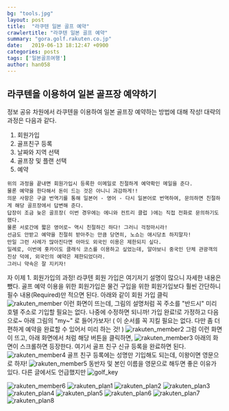 ```yaml
---
bg: "tools.jpg"
layout: post
title:  "라쿠텐 일본 골프 예약"
crawlertitle: "라쿠텐 일본 골프 예약"
summary: "gora.golf.rakuten.co.jp"
date:   2019-06-13 18:12:47 +0900
categories: posts
tags: ['일본골프여행']
author: han058
---
```

## 라쿠텐을 이용하여 일본 골프장 예약하기
정보 공유 차원에서 라쿠텐을 이용하여 일본 골프장 예약하는 방법에 대해 작성!
대략의 과정은 다음과 같다.
1. 회원가입
2. 골프친구 등록
3. 날짜와 지역 선택
4. 골프장 및 플랜 선택
5. 예약

```
위의 과정을 끝내면 회원가입시 등록한 이메일로 친절하게 예약확인 메일을 준다.
물론 예약을 한다해서 돈이 드는 것은 아니니 과감하게!!
의문 사항은 구글 번역기를 통해 일본어 - 영어 - 다시 일본어로 번역하여, 문의하면 친절하게 해당 골프장에서 답변해 준다.
답장이 조금 늦은 골프장( 이번 경우에는 에니와 컨트리 클럽 )에는 직접 전화로 문의하기도 했다.
물론 서로간에 짧은 영어로~ 역시 친절하긴 하다! 그러니 걱정마시라!
선금도 안받고 예약을 친절히 받아주는 만큼 당연히, 노쇼는 애시당초 하지말자!
만일 그런 사례가 많아진다면 아마도 외국인 이용은 제한되지 싶다.
일례로, 이번에 홋카이도 클래식 코스를 이용하고 싶었는데, 알아보니 중국인 단체 관광객의 진상 덕에, 외국인의 예약은 제한되었더라.
그러니 약속은 잘 지키자!
```

자 이제 1. 회원가입의 과정!
라쿠텐 회원 가입은 여기저기 설명이 많으니 자세한 내용은 뺐다.
골프 예약 이용을 위한 회원가입은 물건 구입을 위한 회원가입보다 훨씬 간단하니 필수 내용(Required)만 적으면 된다.
아래와 같이 회원 가입 클릭
![rakuten_member](https://user-images.githubusercontent.com/4988085/59420386-cb67bf00-8e07-11e9-8173-1cd43a539e9d.jpg)
이런 화면이 뜨는데, 그림의 설명처럼 꼭 주소를 "반드시" 미리 호텔 주소로 기입할 필요는 없다.
나중에 수정하면 되니까! 가입 완료!로 가정하고 다음으로~
아래 그림의 "my~" 로 들어가보자! ( 이 순서를 꼭 지킬 필요는 없다. 다만 좀 더 편하게 예약을 완료할 수 있어서 미리 하는 것! )
![rakuten_member2](https://user-images.githubusercontent.com/4988085/59420387-cb67bf00-8e07-11e9-8d50-1e33f459eb11.jpg)
그럼 이런 화면이 뜨고, 아래 화면에서 처럼 해당 버튼을 클릭하면,
![rakuten_member3](https://user-images.githubusercontent.com/4988085/59420390-cc005580-8e07-11e9-8167-4a4a4edbd786.jpg)
아래의 화면이 스크롤하면 등장한다. 여기서 골프 친구 신규 등록을 완료하면 된다.
![rakuten_member4](https://user-images.githubusercontent.com/4988085/59420391-cc005580-8e07-11e9-8d06-369ade8c8c44.jpg)
골프 친구 등록에는 성명만 기입해도 되는데, 이왕이면 영문으로 하자!
![rakuten_member5](https://user-images.githubusercontent.com/4988085/59420394-cc005580-8e07-11e9-9f7f-7f1fec78b982.jpg)
동반자 및 본인 이름을 영문으로 해두면 좋은 이유가 있다. 다른 글에서도 언급했지만
![golf_key](https://user-images.githubusercontent.com/4988085/59481103-f997de00-8e9d-11e9-9796-ad5e1fa6db29.jpg)

![rakuten_member6](https://user-images.githubusercontent.com/4988085/59420398-cc98ec00-8e07-11e9-8d60-4329a3e9da08.jpg)
![rakuten_plan1](https://user-images.githubusercontent.com/4988085/59420400-cc98ec00-8e07-11e9-91d4-98c070f570f0.jpg)
![rakuten_plan2](https://user-images.githubusercontent.com/4988085/59420401-cc98ec00-8e07-11e9-83d8-da8ecc977044.jpg)
![rakuten_plan3](https://user-images.githubusercontent.com/4988085/59420402-cd318280-8e07-11e9-84c4-53b6e3d7a8ca.jpg)
![rakuten_plan4](https://user-images.githubusercontent.com/4988085/59420403-cd318280-8e07-11e9-8878-2ad1b3dd9380.jpg)
![rakuten_plan5](https://user-images.githubusercontent.com/4988085/59420405-cd318280-8e07-11e9-99af-d13e7f47a89f.jpg)
![rakuten_plan6](https://user-images.githubusercontent.com/4988085/59420407-cdca1900-8e07-11e9-9f7d-64d538d5afb3.jpg)
![rakuten_plan7](https://user-images.githubusercontent.com/4988085/59420408-cdca1900-8e07-11e9-811c-9a8dd0f85a1e.jpg)
![rakuten_plan8](https://user-images.githubusercontent.com/4988085/59420409-cdca1900-8e07-11e9-9c01-06457d2f269d.jpg)

